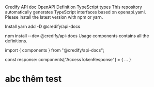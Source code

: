Credify API doc OpenAPI Definition
TypeScript types
This repository automatically generates TypeScript interfaces based on openapi.yaml. Please install the latest version with npm or yarn.

Install
yarn add -D @credify/api-docs

npm install --dev @credify/api-docs
Usage
components contains all the definitions.

import { components } from "@credify/api-docs";

const response: components["AccessTokenResponse"] = {
  ...
}
# abc thêm test
